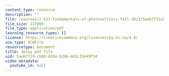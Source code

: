 ```yaml
---
content_type: resource
description: ''
file: /courses/2-627-fundamentals-of-photovoltaics-fall-2013/5aebff23cb8b0d2eb206665c33e49f34_rhV4Wnz8g-U.pdf
file_size: 127089
file_type: application/pdf
learning_resource_types: []
license: https://creativecommons.org/licenses/by-nc-sa/4.0/
ocw_type: OCWFile
resourcetype: Document
title: 3play pdf file
uid: 5aebff23-cb8b-0d2e-b206-665c33e49f34
video_metadata:
  youtube_id: null
---
```

